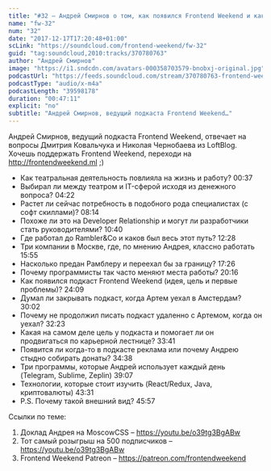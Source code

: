 ```yaml
---
title: "#32 – Андрей Смирнов о том, как появился Frontend Weekend и как из разработчика стать руководителем"
name: "fw-32"
num: "32"
date: "2017-12-17T17:20:48+01:00"
scLink: "https://soundcloud.com/frontend-weekend/fw-32"
guid: "tag:soundcloud,2010:tracks/370780763"
author: "Андрей Смирнов"
image: "https://i1.sndcdn.com/avatars-000358703579-bnobxj-original.jpg"
podcastUrl: "https://feeds.soundcloud.com/stream/370780763-frontend-weekend-fw-32.m4a"
podcastType: "audio/x-m4a"
podcastLength: "39598178"
duration: "00:47:11"
explicit: "no"
subtitle: "Андрей Смирнов, ведущий подкаста Frontend Weekend…"
---
```

Андрей Смирнов, ведущий подкаста Frontend Weekend, отвечает на вопросы Дмитрия Ковальчука и Николая Чернобаева из LoftBlog. Хочешь поддержать Frontend Weekend, переходи на http://frontendweekend.ml ;)

- Как театральная деятельность повлияла на жизнь и работу? 00:37
- Выбирал ли между театром и IT-сферой исходя из денежного вопроса? 04:22
- Растет ли сейчас потребность в подобного рода специалистах (с софт скиллами)? 08:14
- Похоже ли это на Developer Relationship и могут ли разработчики стать руководителями? 10:40
- Где работал до Rambler&Co и каков был весь этот путь? 12:28
- Три компании в Москве, где, по мнению Андрея, классно работать 15:55
- Насколько предан Рамблеру и переехал бы за границу? 17:26
- Почему программисты так часто меняют места работы? 20:16
- Как появился подкаст Frontend Weekend (идея, цель и первые проблемы)? 24:09 
- Думал ли закрывать подкаст, когда Артем уехал в Амстердам? 30:02
- Почему не продолжил писать подкаст удаленно с Артемом, когда он уехал? 32:23
- Какая на самом деле цель у подкаста и помогает ли он продвигаться по карьерной лестнице? 33:41
- Появится ли когда-то в подкасте реклама или почему Андрею стыдно собирать донаты? 34:38
- Три программы, которые Андрей использует каждый день (Telegram, Sublime, Zeplin) 39:07
- Технологии, которые стоит изучить (React/Redux, Java, криптовалюты) 43:31
- P.S. Почему такой внешний вид? 45:57

Ссылки по теме:
1) Доклад Андрея на MoscowCSS – https://youtu.be/o39tg3BgABw
2) Тот самый розыгрыш на 500 подписчиков – https://youtu.be/o39tg3BgABw
3) Frontend Weekend Patreon – https://patreon.com/frontendweekend